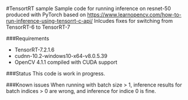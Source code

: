 #TensortRT sample
Sample code for running inference on resnet-50 produced with PyTorch
based on https://www.learnopencv.com/how-to-run-inference-using-tensorrt-c-api/
Inlcudes fixes for switching from TensorRT-6 to TensorRT-7

###Requirements
- TensorRT-7.2.1.6
- cudnn-10.2-windows10-x64-v8.0.5.39
- OpenCV 4.1.1 compiled with CUDA support

###Status
This code is work in progress.

###Known issues
When running with batch size > 1, inference results for batch indices > 0 are wrong, and inference for indice 0 is fine.